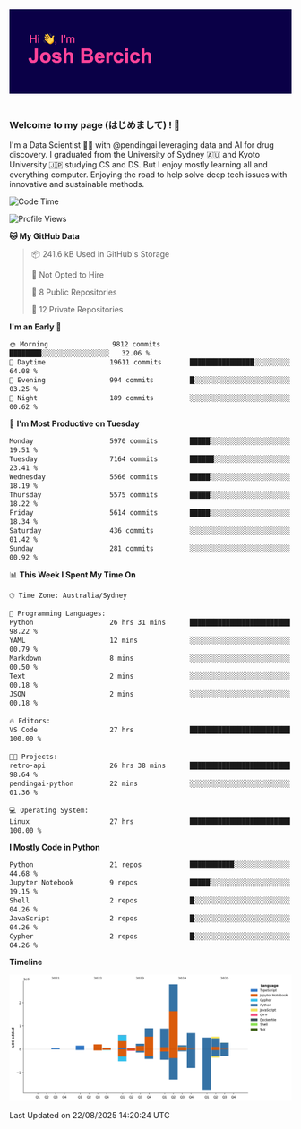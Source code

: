 
<div align="center">
<img src="profile-banner.png" />
</div>

</br>

### Welcome to my page (はじめまして) ! 🌸

I'm a Data Scientist 👨‍🔬 with @pendingai leveraging data and AI for drug discovery. I graduated from the University of Sydney 🇦🇺 and Kyoto University 🇯🇵 studying CS and DS. But I enjoy mostly learning all and everything computer. Enjoying the road to help solve deep tech issues with innovative and sustainable methods.

<!--START_SECTION:waka-->
![Code Time](http://img.shields.io/badge/Code%20Time-73%20hrs%2038%20mins-blue)

![Profile Views](http://img.shields.io/badge/Profile%20Views-3-blue)

**🐱 My GitHub Data** 

> 📦 241.6 kB Used in GitHub's Storage 
 > 
> 🚫 Not Opted to Hire
 > 
> 📜 8 Public Repositories 
 > 
> 🔑 12 Private Repositories 
 > 
**I'm an Early 🐤** 

```text
🌞 Morning                9812 commits        ████████░░░░░░░░░░░░░░░░░   32.06 % 
🌆 Daytime                19611 commits       ████████████████░░░░░░░░░   64.08 % 
🌃 Evening                994 commits         █░░░░░░░░░░░░░░░░░░░░░░░░   03.25 % 
🌙 Night                  189 commits         ░░░░░░░░░░░░░░░░░░░░░░░░░   00.62 % 
```
📅 **I'm Most Productive on Tuesday** 

```text
Monday                   5970 commits        █████░░░░░░░░░░░░░░░░░░░░   19.51 % 
Tuesday                  7164 commits        ██████░░░░░░░░░░░░░░░░░░░   23.41 % 
Wednesday                5566 commits        █████░░░░░░░░░░░░░░░░░░░░   18.19 % 
Thursday                 5575 commits        █████░░░░░░░░░░░░░░░░░░░░   18.22 % 
Friday                   5614 commits        █████░░░░░░░░░░░░░░░░░░░░   18.34 % 
Saturday                 436 commits         ░░░░░░░░░░░░░░░░░░░░░░░░░   01.42 % 
Sunday                   281 commits         ░░░░░░░░░░░░░░░░░░░░░░░░░   00.92 % 
```


📊 **This Week I Spent My Time On** 

```text
🕑︎ Time Zone: Australia/Sydney

💬 Programming Languages: 
Python                   26 hrs 31 mins      █████████████████████████   98.22 % 
YAML                     12 mins             ░░░░░░░░░░░░░░░░░░░░░░░░░   00.79 % 
Markdown                 8 mins              ░░░░░░░░░░░░░░░░░░░░░░░░░   00.50 % 
Text                     2 mins              ░░░░░░░░░░░░░░░░░░░░░░░░░   00.18 % 
JSON                     2 mins              ░░░░░░░░░░░░░░░░░░░░░░░░░   00.18 % 

🔥 Editors: 
VS Code                  27 hrs              █████████████████████████   100.00 % 

🐱‍💻 Projects: 
retro-api                26 hrs 38 mins      █████████████████████████   98.64 % 
pendingai-python         22 mins             ░░░░░░░░░░░░░░░░░░░░░░░░░   01.36 % 

💻 Operating System: 
Linux                    27 hrs              █████████████████████████   100.00 % 
```

**I Mostly Code in Python** 

```text
Python                   21 repos            ███████████░░░░░░░░░░░░░░   44.68 % 
Jupyter Notebook         9 repos             █████░░░░░░░░░░░░░░░░░░░░   19.15 % 
Shell                    2 repos             █░░░░░░░░░░░░░░░░░░░░░░░░   04.26 % 
JavaScript               2 repos             █░░░░░░░░░░░░░░░░░░░░░░░░   04.26 % 
Cypher                   2 repos             █░░░░░░░░░░░░░░░░░░░░░░░░   04.26 % 
```



**Timeline**

![Lines of Code chart](https://raw.githubusercontent.com/JBercich/JBercich/main/assets/bar_graph.png)


 Last Updated on 22/08/2025 14:20:24 UTC
<!--END_SECTION:waka-->
